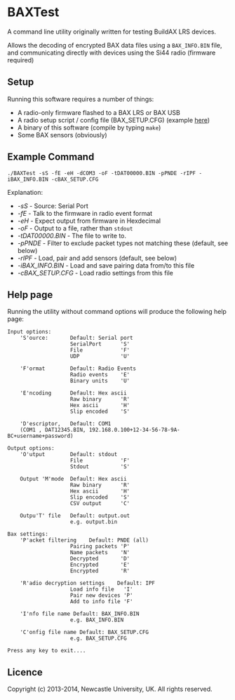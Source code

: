 # BAXTest

A command line utility originally written for testing BuildAX LRS devices. 

Allows the decoding of encrypted BAX data files using a `BAX_INFO.BIN` file, 
and communicating directly with devices using the Si44 radio (firmware required)


## Setup

Running this software requires a number of things:

 * A radio-only firmware flashed to a BAX LRS or BAX USB
 * A radio setup script / config file (BAX_SETUP.CFG) (example [here](https://gist.github.com/sjmf/ba762f745bcccd28db1c1d22d2b281ee))
 * A binary of this software (compile by typing `make`)
 * Some BAX sensors (obviously)


## Example Command

```
./BAXTest -sS -fE -eH -dCOM3 -oF -tDAT00000.BIN -pPNDE -rIPF -iBAX_INFO.BIN -cBAX_SETUP.CFG
```

Explanation:

 * *-sS*             - Source: Serial Port
 * *-fE*             - Talk to the firmware in radio event format
 * *-eH*             - Expect output from firmware in Hexdecimal
 * *-oF*             - Output to a file, rather than `stdout`
 * *-tDAT00000.BIN*  - The file to write to.
 * *-pPNDE*          - Filter to exclude packet types not matching these (default, see below)
 * *-rIPF*           - Load, pair and add sensors (default, see below)
 * *-iBAX_INFO.BIN*  - Load and save pairing data from/to this file
 * *-cBAX_SETUP.CFG* - Load radio settings from this file


## Help page

Running the utility without command options will produce the following help page:

```
Input options:
    'S'ource:       Default: Serial port
                    SerialPort      'S'
                    File            'F'
                    UDP             'U'

    'F'ormat        Default: Radio Events
                    Radio events    'E'
                    Binary units    'U'

    'E'ncoding      Default: Hex ascii
                    Raw binary      'R'
                    Hex ascii       'H'
                    Slip encoded    'S'

    'D'escriptor,   Default: COM1
    (COM1 , DAT12345.BIN, 192.168.0.100+12-34-56-78-9A-BC+username+password)

Output options:
    'O'utput        Default: stdout
                    File            'F'
                    Stdout          'S'

    Output 'M'mode  Default: Hex ascii
                    Raw binary      'R'
                    Hex ascii       'H'
                    Slip encoded    'S'
                    CSV output      'C'

    Outpu'T' file   Default: output.out
                    e.g. output.bin

Bax settings:
    'P'acket filtering    Default: PNDE (all)
                    Pairing packets 'P'
                    Name packets    'N'
                    Decrypted       'D'
                    Encrypted       'E'
                    Encrypted       'R'

    'R'adio decryption settings    Default: IPF
                    Load info file   'I'
                    Pair new devices 'P'
                    Add to info file 'F'

    'I'nfo file name Default: BAX_INFO.BIN
                    e.g. BAX_INFO.BIN

    'C'onfig file name Default: BAX_SETUP.CFG
                    e.g. BAX_SETUP.CFG

Press any key to exit....

```

## Licence

Copyright (c) 2013-2014, Newcastle University, UK. All rights reserved.

